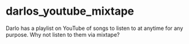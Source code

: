 # darlos_youtube_mixtape
Darlo has a playlist on YouTube of songs to listen to at anytime for any purpose. Why not listen to them via mixtape?
